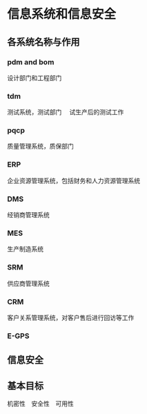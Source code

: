 # 信息系统和信息安全
## 各系统名称与作用
### pdm and bom
设计部门和工程部门

### tdm 
测试系统，测试部门　
试生产后的测试工作

### pqcp 
质量管理系统，质保部门


### ERP
企业资源管理系统，包括财务和人力资源管理系统

### DMS
经销商管理系统

### MES
生产制造系统

### SRM
供应商管理系统

### CRM
客户关系管理系统，对客户售后进行回访等工作

### E-GPS

## 信息安全


## 基本目标
机密性　安全性　可用性

